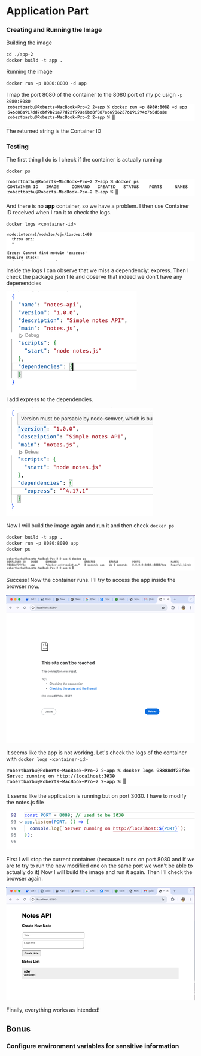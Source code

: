# Application Part

### Creating and Running the Image

Building the image

```
cd ./app-2
docker build -t app .
```

Running the image

```
docker run -p 8080:8080 -d app
```

I map the port 8080 of the container to the 8080 port of my pc usign `-p 8080:8080`
![Result](./assets/1.png)

The returned string is the Container ID

### Testing

The first thing I do is I check if the container is actually running

```
docker ps
```

![Result](./assets/2.png)

And there is no **app** container, so we have a problem.
I then use Container ID received when I ran it to check the logs.

```
docker logs <container-id>
```

![Result](./assets/3.png)

Inside the logs I can observe that we miss a dependenciy: express.
Then I check the package.json file and observe that indeed we don't have any depenendcies

![Result](./assets/4.png)

I add express to the dependencies.

![Result](./assets/5.png)

Now I will build the image again and run it and then check `docker ps`

```
docker build -t app .
docker run -p 8080:8080 app
docker ps
```

![Result](./assets/6.png)

Success! Now the container runs. I'll try to access the app inside the browser now.

![Result](./assets/7.png)

It seems like the app is not working. Let's check the logs of the container with `docker logs <container-id>`

![Result](./assets/8.png)

It seems like the application is running but on port 3030. I have to modify the notes.js file

![Result](./assets/9.png)

First I will stop the current container (because it runs on port 8080 and If we are to try to run the new modified one on the same port we won't be able to actually do it)
Now I will build the image and run it again. Then I'll check the browser again.

![Result](./assets/10.png)

Finally, everything works as intended!

## Bonus

### Configure environment variables for sensitive information
